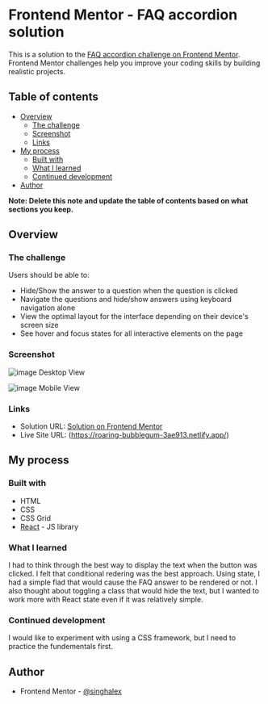 # Frontend Mentor - FAQ accordion solution

This is a solution to the [FAQ accordion challenge on Frontend Mentor](https://www.frontendmentor.io/challenges/faq-accordion-wyfFdeBwBz). Frontend Mentor challenges help you improve your coding skills by building realistic projects.

## Table of contents

- [Overview](#overview)
  - [The challenge](#the-challenge)
  - [Screenshot](#screenshot)
  - [Links](#links)
- [My process](#my-process)
  - [Built with](#built-with)
  - [What I learned](#what-i-learned)
  - [Continued development](#continued-development)
- [Author](#author)

**Note: Delete this note and update the table of contents based on what sections you keep.**

## Overview

### The challenge

Users should be able to:

- Hide/Show the answer to a question when the question is clicked
- Navigate the questions and hide/show answers using keyboard navigation alone
- View the optimal layout for the interface depending on their device's screen size
- See hover and focus states for all interactive elements on the page

### Screenshot

![image](https://github.com/singhalex/faq-accordian/assets/115970252/2f48428a-5ab3-4e51-881f-d1b924a84187)
Desktop View

![image](https://github.com/singhalex/faq-accordian/assets/115970252/177ad6b2-c83d-44fc-8782-efc55d3b00ec)
Mobile View

### Links

- Solution URL: [Solution on Frontend Mentor](https://www.frontendmentor.io/solutions/faq-accordion-build-with-react-Lk59Fj9YMJ)
- Live Site URL: (https://roaring-bubblegum-3ae913.netlify.app/)

## My process

### Built with

- HTML
- CSS
- CSS Grid
- [React](https://reactjs.org/) - JS library

### What I learned

I had to think through the best way to display the text when the button was clicked. I felt that conditional redering was the best approach. Using state, I had a simple flad that would cause the FAQ answer to be rendered or not. I also thought about toggling a class that would hide the text, but I wanted to work more with React state even if it was relatively simple.

### Continued development

I would like to experiment with using a CSS framework, but I need to practice the fundementals first.

## Author

- Frontend Mentor - [@singhalex](https://www.frontendmentor.io/profile/singhalex)
